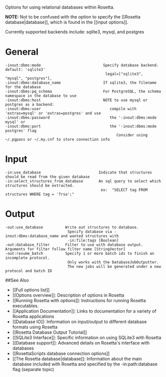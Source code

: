 <!-- --- title: Relational Database Options -->

Options for using relational databases within Rosetta.

**NOTE:** Not to be confused with the option to specify the [[Rosetta database|database]], which is found in the [[input options]].

Currently supported backends include: sqlite3, mysql, and postgres

General
=================

```
-inout:dbms:mode                            Specify database backend. default: 'sqlite3'
                                             legal=["sqlite3", "mysql", "postgres"],
-inout:dbms:database_name                   If sqlite3, the filename for the database
-inout:dbms:pq_schema                       For PostgreSQL, the schema namespace in the database to use
-inout:dbms:host                            NOTE to use mysql or postgres as a backend:
-inout:dbms:user                               compile with 'extras=mysql' or 'extras=postgres' and use
-inout:dbms:password                           the '-inout:dbms:mode mysql' or
-inout:dbms:port                               the '-inout:dbms:mode postgres' flag
                                                  Consider using ~/.pgpass or ~/.my.cnf to store connection info
```

Input
============================
```
-in:use_database                          Indicate that structures should be read from the given database
-in:select_structures_from_database       An sql query to select which structures should be extracted. 
                                           ex:  "SELECT tag FROM structures WHERE tag = '7rsa';"
```

Output
====================

```
-out:use_database          Write out structures to database.
                            Specify database via -inout:dbms:database_name and wanted structures with
                            -in:file:tags [Boolean]
-out:database_filter       Filter to use with database output.  Arguments for filter follow filter name [StringVector]
-out:resume_batch          Specify 1 or more batch ids to finish an incomplete protocol.
                            Only works with the DatabaseJobOutputter.
                            The new jobs will be generated under a new protocol and batch ID
```

##See Also

* [[Full options list]]
* [[Options overview]]: Description of options in Rosetta
* [[Running Rosetta with options]]: Instructions for running Rosetta executables.
* [[Application Documentation]]: Links to documentation for a variety of Rosetta applications
* [[Database IO]]: Information on input/output to different database formats using Rosetta
* [[Rosetta Database Output Tutorial]]
* [[SQLite3 Interface]]: Specific information on using SQLite3 with Rosetta
* [[Database support]]: Advanced details on Rosetta's interface with databases
* [[RosettaScripts database connection options]]
* [[The Rosetta database|database]]: Information about the main database included with Rosetta and specified by the -in:path:database flag (separate topic)